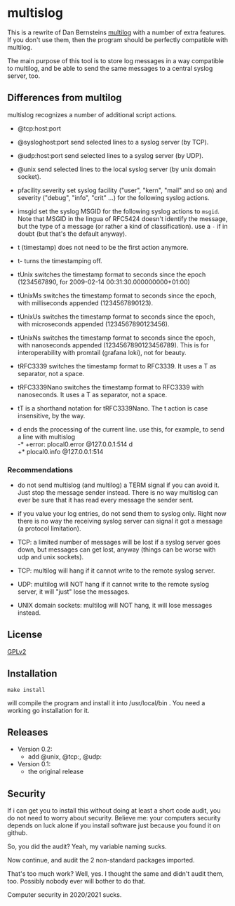 # multislog

This is a rewrite of Dan Bernsteins [multilog](https://cr.yp.to/daemontools/multilog.html) with a number of extra features. If you don't use them, then the program should be perfectly compatible with multilog.

The main purpose of this tool is to store log messages in a way compatible to multilog, and be able to send the same messages to a central syslog server, too.

## Differences from multilog

multislog recognizes a number of additional script actions.

* @tcp:host:port
* @sysloghost:port
  send selected lines to a syslog server (by TCP).
* @udp:host:port
  send selected lines to a syslog server (by UDP).
* @unix
  send selected lines to the local syslog server (by unix domain socket).

* pfacility.severity
  set syslog facility ("user", "kern", "mail" and so on) and severity ("debug", "info", "crit" ...) for the following syslog actions.

* imsgid
  set the syslog MSGID for the following syslog actions to `msgid`. Note that MSGID in the lingua of RFC5424 doesn't identify the message, but the type of a message (or rather a kind of classification).
  use a `-` if in doubt (but that's the default anyway).

* t (timestamp)
  does not need to be the first action anymore.

* t-
  turns the timestamping off.

* tUnix
  switches the timestamp format to seconds since the epoch (1234567890, for 2009-02-14 00:31:30.000000000+01:00)
* tUnixMs
  switches the timestamp format to seconds since the epoch, with milliseconds appended (1234567890123).
* tUnixUs
  switches the timestamp format to seconds since the epoch, with microseconds appended (1234567890123456).
* tUnixNs
  switches the timestamp format to seconds since the epoch, with nanoseconds appended (1234567890123456789).
  This is for interoperability with promtail (grafana loki), not for beauty.
* tRFC3339
  switches the timestamp format to RFC3339. It uses a T as separator, not a space.
* tRFC3339Nano
  switches the timestamp format to RFC3339 with nanoseconds. It uses a T as separator, not a space.
* tT
  is a shorthand notation for tRFC3339Nano.
The t action is case insensitive, by the way.

* d
  ends the processing of the current line.
  use this, for example, to send a line with 
      multislog \
         -* +error: plocal0.error @127.0.0.1:514 d \
         +* plocal0.info @127.0.0.1:514

### Recommendations

* do not send multislog (and multilog) a TERM signal if you can avoid it. Just stop the message sender instead.
  There is no way multislog can ever be sure that it has read every message the sender sent.

* if you value your log entries, do not send them to syslog only. Right now there is no way the receiving syslog server can signal it got a message (a protocol limitation).

* TCP: a limited number of messages will be lost if a syslog server goes down, but messages can get lost, anyway (things can be worse with udp and unix sockets).

* TCP: multilog will hang if it cannot write to the remote syslog server.

* UDP: multilog will NOT hang if it cannot write to the remote syslog server, it will "just" lose the messages. 

* UNIX domain sockets: multilog will NOT hang, it will lose messages instead.

## License

[GPLv2](https://www.ohse.de/uwe/licenses/GPL-2)

## Installation
```
make install
```
will compile the program and install it into /usr/local/bin . You need a working go installation for it.

## Releases

* Version 0.2: 
  - add @unix, @tcp:, @udp:
* Version 0.1: 
  - the original release

## Security
If i can get you to install this without doing at least a short code audit, you do not need to worry about security.
Believe me: your computers security depends on luck alone if you install software just because you found it on github.

So, you did the audit? Yeah, my variable naming sucks.

Now continue, and audit the 2 non-standard packages imported.

That's too much work? Well, yes. I thought the same and didn't audit them, too. Possibly nobody ever will bother to do that.

Computer security in 2020/2021 sucks.
